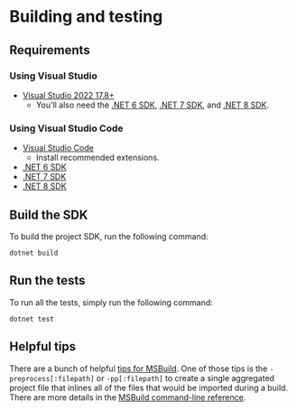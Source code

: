 # Building and testing

## Requirements

### Using Visual Studio

* [Visual Studio 2022 17.8+][download-vs]
  * You'll also need the [.NET 6 SDK][download-dotnet-6-sdk], [.NET 7 SDK][download-dotnet-7-sdk], and [.NET 8 SDK][download-dotnet-8-sdk].

### Using Visual Studio Code

* [Visual Studio Code][download-vs-code]
  * Install recommended extensions.
* [.NET 6 SDK][download-dotnet-6-sdk]
* [.NET 7 SDK][download-dotnet-7-sdk]
* [.NET 8 SDK][download-dotnet-8-sdk]

## Build the SDK

To build the project SDK, run the following command:

``` shell
dotnet build
```

## Run the tests

To run all the tests, simply run the following command:

``` shell
dotnet test
```

## Helpful tips

There are a bunch of helpful [tips for MSBuild][msbuild-tips]. One of those tips is the `-preprocess[:filepath]` or
`-pp[:filepath]` to create a single aggregated project file that inlines all of the files that would be imported during
a build. There are more details in the [MSBuild command-line reference][msbuild-cli-reference].

[download-dotnet-6-sdk]: https://dotnet.microsoft.com/download/dotnet/6.0 "Download .NET 6.0"
[download-dotnet-7-sdk]: https://dotnet.microsoft.com/download/dotnet/7.0 "Download .NET 7.0"
[download-dotnet-8-sdk]: https://dotnet.microsoft.com/download/dotnet/8.0 "Download .NET 8.0"
[download-vs]: https://visualstudio.microsoft.com/downloads/ "Download Visual Studio"
[download-vs-code]: https://code.visualstudio.com/Download "Download Visual Studio Code"
[msbuild-tips]: https://github.com/dotnet/msbuild/blob/main/documentation/wiki/MSBuild-Tips-&-Tricks.md "MSBuild Command-Line Switches"
[msbuild-cli-reference]: https://learn.microsoft.com/en-us/visualstudio/msbuild/msbuild-command-line-reference?view=vs-2022 "MSBuild command-line reference"
